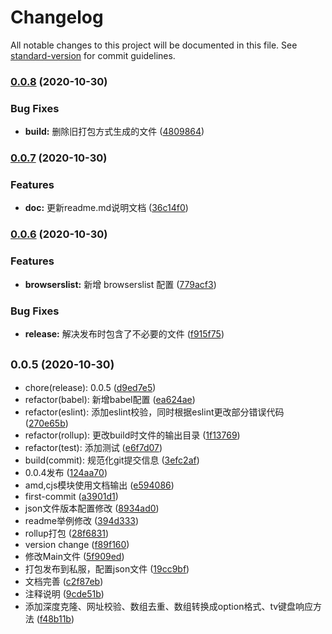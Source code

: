 # Changelog

All notable changes to this project will be documented in this file. See [standard-version](https://github.com/conventional-changelog/standard-version) for commit guidelines.

### [0.0.8](http://gitlab.skysri.com/FrontEnd/utils/compare/v0.0.7...v0.0.8) (2020-10-30)


### Bug Fixes

* **build:** 删除旧打包方式生成的文件 ([4809864](http://gitlab.skysri.com/FrontEnd/utils/commit/48098648203c9d5a2f9687bebf8de8951553c665))

### [0.0.7](http://gitlab.skysri.com/FrontEnd/utils/compare/v0.0.6...v0.0.7) (2020-10-30)


### Features

* **doc:** 更新readme.md说明文档 ([36c14f0](http://gitlab.skysri.com/FrontEnd/utils/commit/36c14f0d0e346e2aaafb4efc433c6898bb35b5f4))

### [0.0.6](http://gitlab.skysri.com/FrontEnd/utils/compare/v0.0.5...v0.0.6) (2020-10-30)


### Features

* **browserslist:** 新增 browserslist 配置 ([779acf3](http://gitlab.skysri.com/FrontEnd/utils/commit/779acf32256e48533f1e50903563c4a6ce248e5a))


### Bug Fixes

* **release:** 解决发布时包含了不必要的文件 ([f915f75](http://gitlab.skysri.com/FrontEnd/utils/commit/f915f75c421970f088e51bab1a8e1caa2e35fbcd))

## <small>0.0.5 (2020-10-30)</small>

* chore(release): 0.0.5 ([d9ed7e5](http://gitlab.skysri.com/FrontEnd/utils/commit/d9ed7e5))
* refactor(babel): 新增babel配置 ([ea624ae](http://gitlab.skysri.com/FrontEnd/utils/commit/ea624ae))
* refactor(eslint): 添加eslint校验，同时根据eslint更改部分错误代码 ([270e65b](http://gitlab.skysri.com/FrontEnd/utils/commit/270e65b))
* refactor(rollup): 更改build时文件的输出目录 ([1f13769](http://gitlab.skysri.com/FrontEnd/utils/commit/1f13769))
* refactor(test): 添加测试 ([e6f7d07](http://gitlab.skysri.com/FrontEnd/utils/commit/e6f7d07))
* build(commit): 规范化git提交信息 ([3efc2af](http://gitlab.skysri.com/FrontEnd/utils/commit/3efc2af))
* 0.0.4发布 ([124aa70](http://gitlab.skysri.com/FrontEnd/utils/commit/124aa70))
* amd,cjs模块使用文档输出 ([e594086](http://gitlab.skysri.com/FrontEnd/utils/commit/e594086))
* first-commit ([a3901d1](http://gitlab.skysri.com/FrontEnd/utils/commit/a3901d1))
* json文件版本配置修改 ([8934ad0](http://gitlab.skysri.com/FrontEnd/utils/commit/8934ad0))
* readme举例修改 ([394d333](http://gitlab.skysri.com/FrontEnd/utils/commit/394d333))
* rollup打包 ([28f6831](http://gitlab.skysri.com/FrontEnd/utils/commit/28f6831))
* version change ([f89f160](http://gitlab.skysri.com/FrontEnd/utils/commit/f89f160))
* 修改Main文件 ([5f909ed](http://gitlab.skysri.com/FrontEnd/utils/commit/5f909ed))
* 打包发布到私服，配置json文件 ([19cc9bf](http://gitlab.skysri.com/FrontEnd/utils/commit/19cc9bf))
* 文档完善 ([c2f87eb](http://gitlab.skysri.com/FrontEnd/utils/commit/c2f87eb))
* 注释说明 ([9cde51b](http://gitlab.skysri.com/FrontEnd/utils/commit/9cde51b))
* 添加深度克隆、网址校验、数组去重、数组转换成option格式、tv键盘响应方法 ([f48b11b](http://gitlab.skysri.com/FrontEnd/utils/commit/f48b11b))
